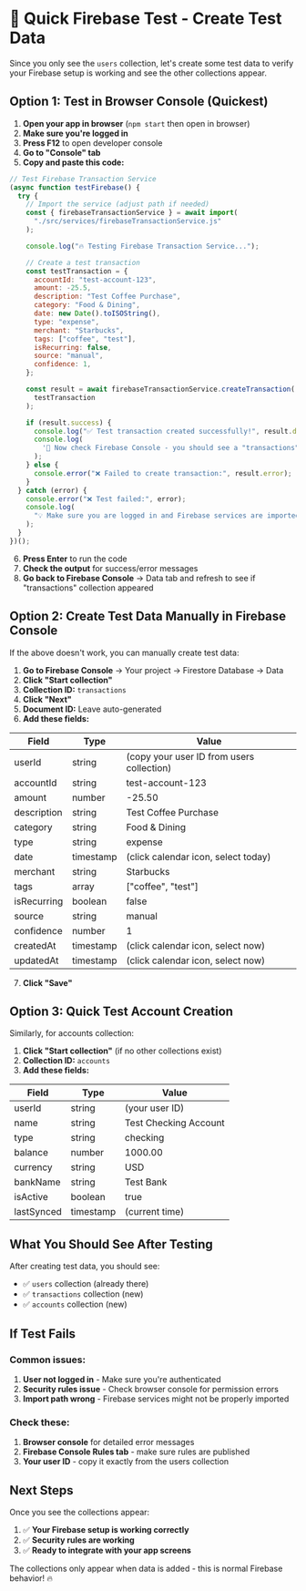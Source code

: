 # 🧪 Quick Firebase Test - Create Test Data

Since you only see the `users` collection, let's create some test data to verify your Firebase setup is working and see the other collections appear.

## Option 1: Test in Browser Console (Quickest)

1. **Open your app in browser** (`npm start` then open in browser)
2. **Make sure you're logged in**
3. **Press F12** to open developer console
4. **Go to "Console" tab**
5. **Copy and paste this code:**

```javascript
// Test Firebase Transaction Service
(async function testFirebase() {
  try {
    // Import the service (adjust path if needed)
    const { firebaseTransactionService } = await import(
      "./src/services/firebaseTransactionService.js"
    );

    console.log("🔥 Testing Firebase Transaction Service...");

    // Create a test transaction
    const testTransaction = {
      accountId: "test-account-123",
      amount: -25.5,
      description: "Test Coffee Purchase",
      category: "Food & Dining",
      date: new Date().toISOString(),
      type: "expense",
      merchant: "Starbucks",
      tags: ["coffee", "test"],
      isRecurring: false,
      source: "manual",
      confidence: 1,
    };

    const result = await firebaseTransactionService.createTransaction(
      testTransaction
    );

    if (result.success) {
      console.log("✅ Test transaction created successfully!", result.data);
      console.log(
        '🎉 Now check Firebase Console - you should see a "transactions" collection!'
      );
    } else {
      console.error("❌ Failed to create transaction:", result.error);
    }
  } catch (error) {
    console.error("❌ Test failed:", error);
    console.log(
      "💡 Make sure you are logged in and Firebase services are imported correctly"
    );
  }
})();
```

6. **Press Enter** to run the code
7. **Check the output** for success/error messages
8. **Go back to Firebase Console** → Data tab and refresh to see if "transactions" collection appeared

## Option 2: Create Test Data Manually in Firebase Console

If the above doesn't work, you can manually create test data:

1. **Go to Firebase Console** → Your project → Firestore Database → Data
2. **Click "Start collection"**
3. **Collection ID:** `transactions`
4. **Click "Next"**
5. **Document ID:** Leave auto-generated
6. **Add these fields:**

| Field       | Type      | Value                                     |
| ----------- | --------- | ----------------------------------------- |
| userId      | string    | (copy your user ID from users collection) |
| accountId   | string    | test-account-123                          |
| amount      | number    | -25.50                                    |
| description | string    | Test Coffee Purchase                      |
| category    | string    | Food & Dining                             |
| type        | string    | expense                                   |
| date        | timestamp | (click calendar icon, select today)       |
| merchant    | string    | Starbucks                                 |
| tags        | array     | ["coffee", "test"]                        |
| isRecurring | boolean   | false                                     |
| source      | string    | manual                                    |
| confidence  | number    | 1                                         |
| createdAt   | timestamp | (click calendar icon, select now)         |
| updatedAt   | timestamp | (click calendar icon, select now)         |

7. **Click "Save"**

## Option 3: Quick Test Account Creation

Similarly, for accounts collection:

1. **Click "Start collection"** (if no other collections exist)
2. **Collection ID:** `accounts`
3. **Add these fields:**

| Field      | Type      | Value                 |
| ---------- | --------- | --------------------- |
| userId     | string    | (your user ID)        |
| name       | string    | Test Checking Account |
| type       | string    | checking              |
| balance    | number    | 1000.00               |
| currency   | string    | USD                   |
| bankName   | string    | Test Bank             |
| isActive   | boolean   | true                  |
| lastSynced | timestamp | (current time)        |

## What You Should See After Testing

After creating test data, you should see:

- ✅ `users` collection (already there)
- ✅ `transactions` collection (new)
- ✅ `accounts` collection (new)

## If Test Fails

### Common issues:

1. **User not logged in** - Make sure you're authenticated
2. **Security rules issue** - Check browser console for permission errors
3. **Import path wrong** - Firebase services might not be properly imported

### Check these:

1. **Browser console** for detailed error messages
2. **Firebase Console Rules tab** - make sure rules are published
3. **Your user ID** - copy it exactly from the users collection

## Next Steps

Once you see the collections appear:

1. ✅ **Your Firebase setup is working correctly**
2. ✅ **Security rules are working**
3. ✅ **Ready to integrate with your app screens**

The collections only appear when data is added - this is normal Firebase behavior! 🔥

